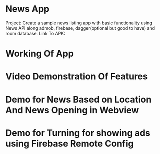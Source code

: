 # News App
Project: Create a sample news listing app with basic functionality using News API
along admob, firebase, dagger(optional but good to have) and room database.
Link To APK: 

# Working Of App


# Video Demonstration Of Features

# Demo for News Based on Location And News Opening in Webview

# Demo for Turning for showing ads using Firebase Remote Config
